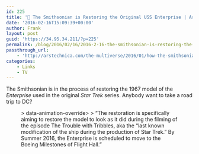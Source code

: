 ```yaml
---
id: 225
title: '🔗 The Smithsonian is Restoring the Original USS Enterprise | Ars Technica'
date: '2016-02-16T15:09:39+00:00'
author: Frank
layout: post
guid: 'https://34.95.34.211/?p=225'
permalink: /blog/2016/02/16/2016-2-16-the-smithsonian-is-restoring-the-original-uss-enterprise-ars-technica/
passthrough_url:
    - 'http://arstechnica.com/the-multiverse/2016/01/how-the-smithsonian-is-restoring-the-original-uss-enterprise-to-full-1967-glory/'
categories:
    - Links
    - TV
---
```


The Smithsonian is in the process of restoring the 1967 model of the *Enterprise* used in the original *Star Trek* series. Anybody want to take a road trip to DC?

<figure>> data-animation-override&gt;  
> <span>“</span>The restoration is specifically aiming to restore the model to look as it did during the filming of the episode The Trouble with Tribbles, aka the “last known modification of the ship during the production of Star Trek.” By Summer 2016, the Enterprise is scheduled to move to the Boeing Milestones of Flight Hall.<span>”</span>

</figure><div class="
          image-block-outer-wrapper
          layout-caption-hidden
          design-layout-inline
          
          
          
        " data-test="image-block-inline-outer-wrapper"><figure class="
              sqs-block-image-figure
              intrinsic
            " style="max-width:1000px;"><div class="image-block-wrapper" data-animation-override="" data-animation-role="image"><div class="sqs-image-shape-container-element
              
          
        
              has-aspect-ratio
            " style="
                position: relative;
                
                  padding-bottom:58.60000228881836%;
                
                overflow: hidden;
              "><noscript>![11866p.jpg](https://images.squarespace-cdn.com/content/v1/5070e334e4b00907bc18faef/1455635210727-EMX1KEAUOXOTU7KZ1MKF/11866p.jpg)</noscript>![11866p.jpg](https://images.squarespace-cdn.com/content/v1/5070e334e4b00907bc18faef/1455635210727-EMX1KEAUOXOTU7KZ1MKF/11866p.jpg)</div></div></figure></div>How the Smithsonian is restoring the original USS Enterprise to full 1967 glory | [Ars Technica](http://arstechnica.com/the-multiverse/2016/01/how-the-smithsonian-is-restoring-the-original-uss-enterprise-to-full-1967-glory/)